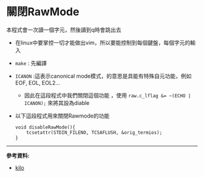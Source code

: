 # 關閉RawMode

本程式會一次讀一個字元，然後讀到q時會跳出去

* 在linux中要掌控一切才能做出vim，所以要能控制到每個鍵盤，每個字元的輸入

* `make` : 先編譯

* `ICANON` :這表示canonical mode模式，的意思是具能有特殊自元功能，例如EOF, EOL, EOL2...
    * 因此在這段程式中我們關閉這個功能 ，使用 `raw.c_lflag &= ~(ECHO | ICANON);` 來將其設為diable

* 以下這段程式用來關閉Rawmode的功能
    ```
    void disableRawMode(){
        tcsetattr(STDIN_FILENO, TCSAFLUSH, &orig_termios);
    }
    ```

---
**參考資料:**

* [kilo](https://viewsourcecode.org/snaptoken/kilo/02.enteringRawMode.html)


